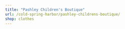 ```yaml
---
title: "Pashley Children's Boutique"
url: /cold-spring-harbor/pashley-childrens-boutique/
shop: clothes
---
```

